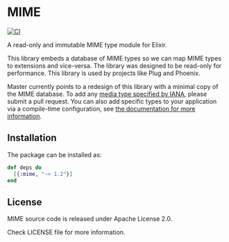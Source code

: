 # MIME

[![CI](https://github.com/elixir-plug/mime/actions/workflows/ci.yml/badge.svg)](https://github.com/elixir-plug/mime/actions/workflows/ci.yml)

A read-only and immutable MIME type module for Elixir.

This library embeds a database of MIME types so we can map MIME types
to extensions and vice-versa. The library was designed to be read-only
for performance. This library is used by projects like Plug and Phoenix.

Master currently points to a redesign of this library with a minimal copy
of the MIME database. To add any [media type specified by
IANA](https://www.iana.org/assignments/media-types/media-types.xhtml),
please submit a pull request. You can also add specific types to your
application via a compile-time configuration, see [the documentation for
more information](http://hexdocs.pm/mime/).

## Installation

The package can be installed as:

```elixir
def deps do
  [{:mime, "~> 1.2"}]
end
```

## License

MIME source code is released under Apache License 2.0.

Check LICENSE file for more information.
